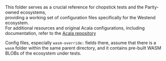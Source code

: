 This folder serves as a crucial reference for chopstick tests and the Parity-owned ecosystems,  
providing a working set of configuration files specifically for the Westend ecosystem.  
For additional resources and original Acala configurations, including documentation, refer to the [Acala repository](https://github.com/AcalaNetwork/chopsticks/tree/master/configs)

Config files, especially `wasm-override:` fields there, assume that there is a `wasm` folder within the same parent directory, and it contains pre-built WASM BLOBs of the 
ecosystem under tests. 
